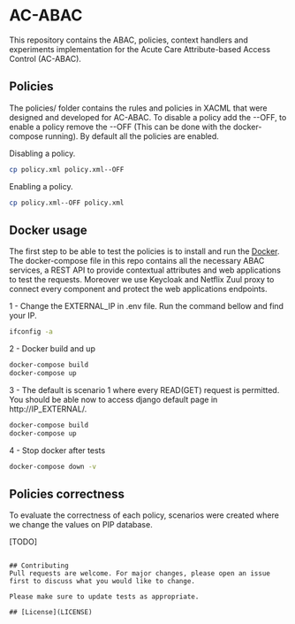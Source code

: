 # AC-ABAC

This repository contains the ABAC, policies, context handlers and experiments implementation for the Acute Care Attribute-based Access Control (AC-ABAC).

## Policies

The policies/ folder contains the rules and policies in XACML that were designed and developed for AC-ABAC. To disable a policy add the --OFF, to enable a policy remove the --OFF (This can be done with the docker-compose running). By default all the policies are enabled.

Disabling a policy.

```bash
cp policy.xml policy.xml--OFF
```

Enabling a policy.

```bash
cp policy.xml--OFF policy.xml
```

## Docker usage
The first step to be able to test the policies is to install and run the [Docker](https://www.docker.com/products/docker-desktop). The docker-compose file in this repo contains all the necessary ABAC services, a REST API to provide contextual attributes and web applications to test the requests. Moreover we use Keycloak and Netflix Zuul proxy to connect every component and protect the web applications endpoints.

1 - Change the EXTERNAL_IP in .env file. Run the command bellow and find your IP.

```bash
ifconfig -a
```

2 - Docker build and up

```bash
docker-compose build
docker-compose up
```

3 - The default is scenario 1 where every READ(GET) request is permitted. You should be able now to access django default page in http://IP_EXTERNAL/.

```bash
docker-compose build
docker-compose up
```

4 - Stop docker after tests

```bash
docker-compose down -v
```

## Policies correctness

To evaluate the correctness of each policy, scenarios were created where we change the values on PIP database.

[TODO]
```

## Contributing
Pull requests are welcome. For major changes, please open an issue first to discuss what you would like to change.

Please make sure to update tests as appropriate.

## [License](LICENSE)